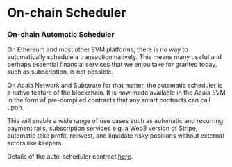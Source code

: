# On-chain Scheduler

### **On-chain Automatic Scheduler**

On Ethereum and most other EVM platforms, there is no way to automatically schedule a transaction natively. This means many useful and perhaps essential financial services that we enjou take for granted today, such as subscription, is not possible. 

On Acala Network and Substrate for that matter, the automatic scheduler is a native feature of the blockchain. It is now made available in the Acala EVM in the form of pre-compiled contracts that any smart contracts can call upon.

This will enable a wide range of use cases such as automatic and recurring payment rails, subscription services e.g. a Web3 version of Stripe, automatic take profit, reinvest, and liquidate risky positions without external actors like keepers. 

Details of the auto-scheduler contract [here](https://github.com/AcalaNetwork/predeploy-contracts/blob/master/README.md#on-chain-automatic-scheduler).

